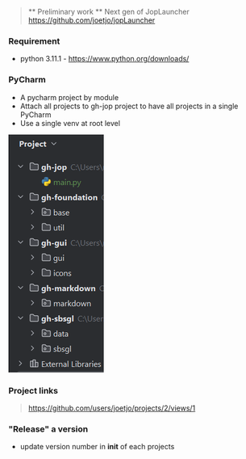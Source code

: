 
> ** Preliminary work **
Next gen of JopLauncher https://github.com/joetjo/jopLauncher

### Requirement
- python 3.11.1 - https://www.python.org/downloads/

### PyCharm
- A pycharm project by module
- Attach all projects to gh-jop project to have all projects in a single PyCharm
- Use a single venv at root level

![PyCharmSetup.png](PyCharmSetup.png)

### Project links
> https://github.com/users/joetjo/projects/2/views/1

### "Release" a version
- update version number in __init__ of each projects
